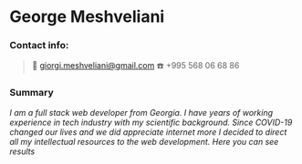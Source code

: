 # **George Meshveliani**

### **Contact info:**

> :email: giorgi.meshveliani@gmail.com 
> :telephone: +995 568 06 68 86

### **Summary**

*I am a full stack web developer from Georgia. I have years of working experience in tech industry with my scientific background. Since COVID-19 changed our lives and we did appreciate internet more I decided to direct all my intellectual resources to the web development. Here you can see results*
